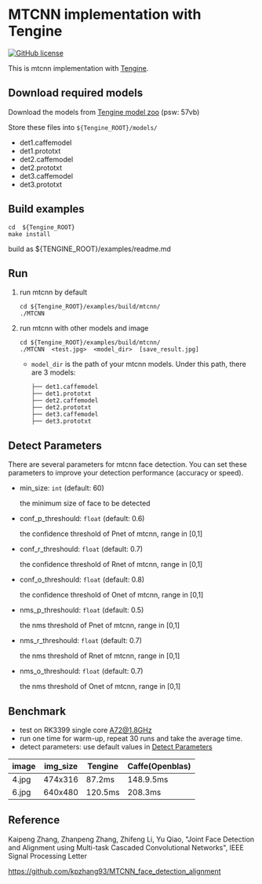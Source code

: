 # MTCNN implementation with Tengine

[![GitHub license](http://OAID.github.io/pics/apache_2.0.svg)](./LICENSE)

This is mtcnn implementation with [Tengine](https://github.com/OAID/Tengine).

## Download required models
Download the models from [Tengine model zoo](https://pan.baidu.com/s/1LXZ8vOdyOo50IXS0CUPp8g) (psw: 57vb)

Store these files into `${Tengine_ROOT}/models/`
- det1.caffemodel
- det1.prototxt
- det2.caffemodel
- det2.prototxt
- det3.caffemodel
- det3.prototxt

## Build examples
```
cd  ${Tengine_ROOT}
make install
```
build as ${TENGINE_ROOT}/examples/readme.md

## Run

1. run mtcnn by default
	```
	cd ${Tengine_ROOT}/examples/build/mtcnn/
    ./MTCNN
    ```

2. run mtcnn with other models and image
    ```
    cd ${Tengine_ROOT}/examples/build/mtcnn/
	./MTCNN  <test.jpg>  <model_dir>  [save_result.jpg]
    ```
    - `model_dir` is the path of your mtcnn models. Under this path, there are 3 models:
        ```
        ├── det1.caffemodel
        ├── det1.prototxt
        ├── det2.caffemodel
        ├── det2.prototxt
        ├── det3.caffemodel
        ├── det3.prototxt
        ```


## Detect Parameters
There are several parameters for mtcnn face detection. You can set these parameters to improve your detection performance (accuracy or speed).

- min_size: `int` (default: 60)
    
    the minimum size of face to be detected

- conf_p_threshould: `float` (default: 0.6)

    the confidence threshold of Pnet of mtcnn, range in [0,1]
- conf_r_threshould: `float` (default: 0.7)

    the confidence threshold of Rnet of mtcnn, range in [0,1]
- conf_o_threshould: `float` (default: 0.8)

    the confidence threshold of Onet of mtcnn, range in [0,1]
- nms_p_threshould: `float` (default: 0.5)

    the nms threshold of Pnet of mtcnn, range in [0,1]
- nms_r_threshould: `float` (default: 0.7)

    the nms threshold of Rnet of mtcnn, range in [0,1]
- nms_o_threshould: `float` (default: 0.7)

    the nms threshold of Onet of mtcnn, range in [0,1]  




## Benchmark
- test on RK3399 single core A72@1.8GHz
- run one time for warm-up, repeat 30 runs and take the average time.
- detect parameters: use default values in [Detect Parameters](#detect-parameters)


|image|img_size|Tengine|Caffe(Openblas)|
|-----|--------|-------|---------------|
|4.jpg|474x316|87.2ms|148.9.5ms|
|6.jpg|640x480|120.5ms|208.3ms|


## Reference
Kaipeng Zhang, Zhanpeng Zhang, Zhifeng Li, Yu Qiao, "Joint Face Detection and Alignment using Multi-task Cascaded Convolutional Networks", IEEE Signal Processing Letter

https://github.com/kpzhang93/MTCNN_face_detection_alignment



